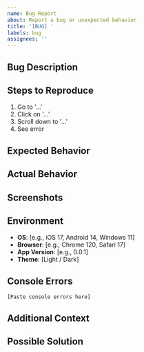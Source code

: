 ```yaml
---
name: Bug Report
about: Report a bug or unexpected behavior
title: '[BUG] '
labels: bug
assignees: ''
---
```


## Bug Description
<!-- A clear and concise description of what the bug is -->

## Steps to Reproduce
1. Go to '...'
2. Click on '...'
3. Scroll down to '...'
4. See error

## Expected Behavior
<!-- What you expected to happen -->

## Actual Behavior
<!-- What actually happened -->

## Screenshots
<!-- If applicable, add screenshots to help explain your problem -->

## Environment
- **OS**: [e.g., iOS 17, Android 14, Windows 11]
- **Browser**: [e.g., Chrome 120, Safari 17]
- **App Version**: [e.g., 0.0.1]
- **Theme**: [Light / Dark]

## Console Errors
<!-- Paste any error messages from browser console -->
```
[Paste console errors here]
```

## Additional Context
<!-- Add any other context about the problem here -->

## Possible Solution
<!-- Optional: Suggest a fix or reason for the bug -->
